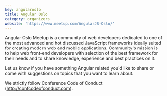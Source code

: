 ```yaml
---
key: angularoslo
title: Angular Oslo
category: organizers
website: 'https://www.meetup.com/AngularJS-Oslo/'
---
```

Angular Oslo Meetup is a community of web developers dedicated to one of the most advanced and hot discussed JavaScript frameworks ideally suited for creating modern web and mobile applications. Community's mission is to help web front-end developers with selection of the best framework for their needs and to share knowledge, experience and best practices on it.

Let us know if you have something Angular related you'd like to share or come with suggestions on topics that you want to learn about.

We strictly follow Conference Code of Conduct (http://confcodeofconduct.com).